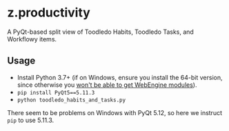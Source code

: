 # z.productivity

A PyQt-based split view of Toodledo Habits, Toodledo Tasks, and Workflowy items.

## Usage
 - Install Python 3.7+ (if on Windows, ensure you install the 64-bit version, since otherwise you [won't be able to get WebEngine modules](https://www.riverbankcomputing.com/software/pyqt/download5)).
 - `pip install PyQt5==5.11.3`
 - `python toodledo_habits_and_tasks.py`
 
There seem to be problems on Windows with PyQt 5.12, so here we instruct `pip` to use 5.11.3.
